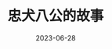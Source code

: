 ---
layout: page
title: 忠犬八公的故事
description: >
category: 电影
img: assets/img/movie/2023/zhong_quan_ba_gong_de_gu_shi.webp
star: 5
date: 2023-06-28
---